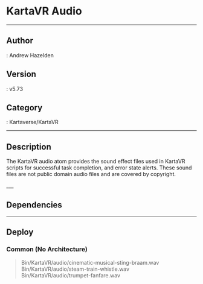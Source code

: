 # KartaVR Audio
___

## Author
 : Andrew Hazelden

## Version
 : v5.73

## Category
 : Kartaverse/KartaVR
___

## Description
<p>The KartaVR audio atom provides the sound effect files used in KartaVR scripts for successful task completion, and error state alerts. These sound files are not public domain audio files and are covered by copyright.</p>___

## Dependencies


___

## Deploy

### Common (No Architecture)

> Bin/KartaVR/audio/cinematic-musical-sting-braam.wav  
> Bin/KartaVR/audio/steam-train-whistle.wav  
> Bin/KartaVR/audio/trumpet-fanfare.wav  
